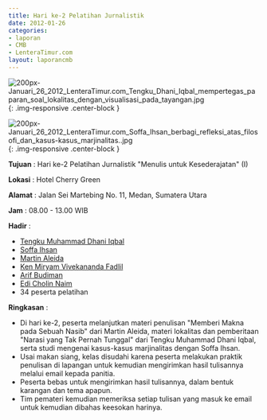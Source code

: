 ```yaml
---
title: Hari ke-2 Pelatihan Jurnalistik
date: 2012-01-26
categories:
- laporan
- CMB
- LenteraTimur.com
layout: laporancmb
---
```


![200px-Januari_26_2012_LenteraTimur.com_Tengku_Dhani_Iqbal_mempertegas_paparan_soal_lokalitas_dengan_visualisasi_pada_tayangan.jpg](/uploads/200px-Januari_26_2012_LenteraTimur.com_Tengku_Dhani_Iqbal_mempertegas_paparan_soal_lokalitas_dengan_visualisasi_pada_tayangan.jpg){: .img-responsive .center-block }

![200px-Januari_26_2012_LenteraTimur.com_Soffa_Ihsan_berbagi_refleksi_atas_filosofi_dan_kasus-kasus_marjinalitas..jpg](/uploads/200px-Januari_26_2012_LenteraTimur.com_Soffa_Ihsan_berbagi_refleksi_atas_filosofi_dan_kasus-kasus_marjinalitas..jpg){: .img-responsive .center-block }


**Tujuan** : Hari ke-2 Pelatihan Jurnalistik "Menulis untuk Kesederajatan" (I) 

**Lokasi** : Hotel Cherry Green

**Alamat** : Jalan Sei Martebing No. 11, Medan, Sumatera Utara

**Jam** : 08.00 - 13.00 WIB

**Hadir** :  
* [Tengku Muhammad Dhani Iqbal](http://wiki.ciptamedia.org/wiki/Tengku_Muhammad_Dhani_Iqbal)
* [Soffa Ihsan](http://wiki.ciptamedia.org/wiki/Soffa_Ihsan)
* [Martin Aleida](http://wiki.ciptamedia.org/wiki/Martin_Aleida)
* [Ken Miryam Vivekananda Fadlil](http://wiki.ciptamedia.org/wiki/Ken_Miryam_Vivekananda_Fadlil)
* [Arif Budiman](http://wiki.ciptamedia.org/wiki/Arif_Budiman)
* [Edi Cholin Naim](http://wiki.ciptamedia.org/wiki/Edi_Cholin_Naim)
* 34 peserta pelatihan

**Ringkasan** : 
* Di hari ke-2, peserta melanjutkan materi penulisan "Memberi Makna pada Sebuah Nasib" dari Martin Aleida, materi lokalitas dan pemberitaan "Narasi yang Tak Pernah Tunggal" dari Tengku Muhammad Dhani Iqbal, serta studi mengenai kasus-kasus marjinalitas dengan Soffa Ihsan.
* Usai makan siang, kelas disudahi karena peserta melakukan praktik penulisan di lapangan untuk kemudian mengirimkan hasil tulisannya melalui email kepada panitia.
* Peserta bebas untuk mengirimkan hasil tulisannya, dalam bentuk karangan dan tema apapun.
* Tim pemateri kemudian memeriksa setiap tulisan yang masuk ke email untuk kemudian dibahas keesokan harinya.
